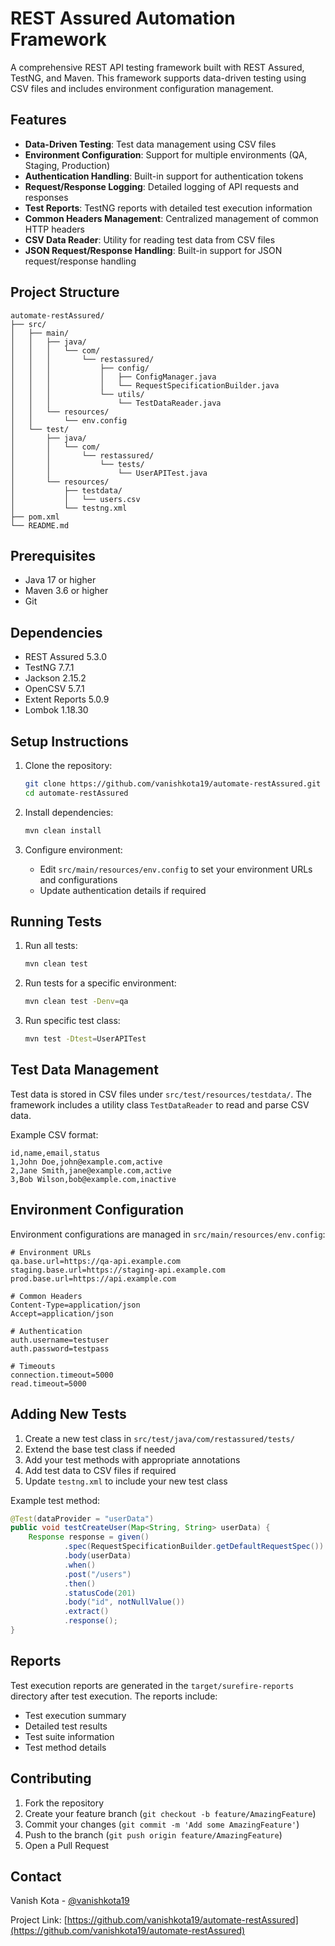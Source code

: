 # REST Assured Automation Framework

A comprehensive REST API testing framework built with REST Assured, TestNG, and Maven. This framework supports data-driven testing using CSV files and includes environment configuration management.

## Features

- **Data-Driven Testing**: Test data management using CSV files
- **Environment Configuration**: Support for multiple environments (QA, Staging, Production)
- **Authentication Handling**: Built-in support for authentication tokens
- **Request/Response Logging**: Detailed logging of API requests and responses
- **Test Reports**: TestNG reports with detailed test execution information
- **Common Headers Management**: Centralized management of common HTTP headers
- **CSV Data Reader**: Utility for reading test data from CSV files
- **JSON Request/Response Handling**: Built-in support for JSON request/response handling

## Project Structure

```
automate-restAssured/
├── src/
│   ├── main/
│   │   ├── java/
│   │   │   └── com/
│   │   │       └── restassured/
│   │   │           ├── config/
│   │   │           │   ├── ConfigManager.java
│   │   │           │   └── RequestSpecificationBuilder.java
│   │   │           └── utils/
│   │   │               └── TestDataReader.java
│   │   └── resources/
│   │       └── env.config
│   └── test/
│       ├── java/
│       │   └── com/
│       │       └── restassured/
│       │           └── tests/
│       │               └── UserAPITest.java
│       └── resources/
│           ├── testdata/
│           │   └── users.csv
│           └── testng.xml
├── pom.xml
└── README.md
```

## Prerequisites

- Java 17 or higher
- Maven 3.6 or higher
- Git

## Dependencies

- REST Assured 5.3.0
- TestNG 7.7.1
- Jackson 2.15.2
- OpenCSV 5.7.1
- Extent Reports 5.0.9
- Lombok 1.18.30

## Setup Instructions

1. Clone the repository:
   ```bash
   git clone https://github.com/vanishkota19/automate-restAssured.git
   cd automate-restAssured
   ```

2. Install dependencies:
   ```bash
   mvn clean install
   ```

3. Configure environment:
   - Edit `src/main/resources/env.config` to set your environment URLs and configurations
   - Update authentication details if required

## Running Tests

1. Run all tests:
   ```bash
   mvn clean test
   ```

2. Run tests for a specific environment:
   ```bash
   mvn clean test -Denv=qa
   ```

3. Run specific test class:
   ```bash
   mvn test -Dtest=UserAPITest
   ```

## Test Data Management

Test data is stored in CSV files under `src/test/resources/testdata/`. The framework includes a utility class `TestDataReader` to read and parse CSV data.

Example CSV format:
```csv
id,name,email,status
1,John Doe,john@example.com,active
2,Jane Smith,jane@example.com,active
3,Bob Wilson,bob@example.com,inactive
```

## Environment Configuration

Environment configurations are managed in `src/main/resources/env.config`:

```properties
# Environment URLs
qa.base.url=https://qa-api.example.com
staging.base.url=https://staging-api.example.com
prod.base.url=https://api.example.com

# Common Headers
Content-Type=application/json
Accept=application/json

# Authentication
auth.username=testuser
auth.password=testpass

# Timeouts
connection.timeout=5000
read.timeout=5000
```

## Adding New Tests

1. Create a new test class in `src/test/java/com/restassured/tests/`
2. Extend the base test class if needed
3. Add your test methods with appropriate annotations
4. Add test data to CSV files if required
5. Update `testng.xml` to include your new test class

Example test method:
```java
@Test(dataProvider = "userData")
public void testCreateUser(Map<String, String> userData) {
    Response response = given()
            .spec(RequestSpecificationBuilder.getDefaultRequestSpec())
            .body(userData)
            .when()
            .post("/users")
            .then()
            .statusCode(201)
            .body("id", notNullValue())
            .extract()
            .response();
}
```

## Reports

Test execution reports are generated in the `target/surefire-reports` directory after test execution. The reports include:
- Test execution summary
- Detailed test results
- Test suite information
- Test method details

## Contributing

1. Fork the repository
2. Create your feature branch (`git checkout -b feature/AmazingFeature`)
3. Commit your changes (`git commit -m 'Add some AmazingFeature'`)
4. Push to the branch (`git push origin feature/AmazingFeature`)
5. Open a Pull Request

## Contact

Vanish Kota - [@vanishkota19](https://github.com/vanishkota19)

Project Link: [https://github.com/vanishkota19/automate-restAssured](https://github.com/vanishkota19/automate-restAssured)